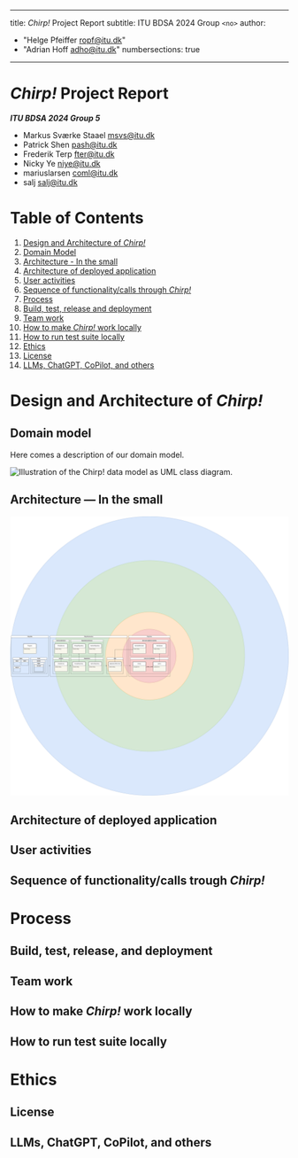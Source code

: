 
---
title: _Chirp!_ Project Report
subtitle: ITU BDSA 2024 Group `<no>`
author:
- "Helge Pfeiffer <ropf@itu.dk>"
- "Adrian Hoff <adho@itu.dk>"
numbersections: true
---
_Chirp!_ Project Report
==============
***ITU BDSA 2024 Group 5***
- Markus Sværke Staael <msvs@itu.dk>
- Patrick Shen <pash@itu.dk>
- Frederik Terp <fter@itu.dk>
- Nicky Ye <niye@itu.dk>
- mariuslarsen <coml@itu.dk>
- salj <salj@itu.dk>
<div style="page-break-after: always;"></div>

# Table of Contents
1. [Design and Architecture of _Chirp!_](#design)
2. [Domain Model](#domain)
3. [Architecture - In the small](#architecture)
4. [Architecture of deployed application](#deployed)
5. [User activities](#useractivities)
6. [Sequence of functionality/calls through _Chirp!_](#sequence)
7. [Process](#process)
8. [Build, test, release and deployment](#buildtest)
9. [Team work](#teamwork)
10. [How to make _Chirp!_ work locally](#localchirp)
11. [How to run test suite locally](#localtest)
12. [Ethics](#ethics)
13. [License](#license)
14. [LLMs, ChatGPT, CoPilot, and others](#chatgpt)

# Design and Architecture of _Chirp!_ <a name="design"></a>

## Domain model <a name="domain"></a>

Here comes a description of our domain model.

![Illustration of the _Chirp!_ data model as UML class diagram.](images/domain_model.png)

## Architecture — In the small <a name="architecture"></a>

![Illustration of onion architechture.](images/Onion-Architecture.png)

## Architecture of deployed application <a name="deployed"></a>

## User activities <a name="useractivities"></a>

## Sequence of functionality/calls trough _Chirp!_ <a name="sequence"></a>

# Process <a name="process"></a>

## Build, test, release, and deployment <a name="buildtest"></a>

## Team work <a name="teamwork"></a>

## How to make _Chirp!_ work locally <a name="localchirp"></a>

## How to run test suite locally <a name="localtest"></a>

# Ethics <a name="ethics"></a>

## License <a name="license"></a>

## LLMs, ChatGPT, CoPilot, and others <a name="chatgpt"></a>
